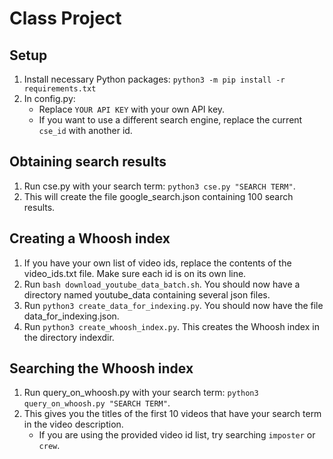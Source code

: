 # Class Project
## Setup
1. Install necessary Python packages: `python3 -m pip install -r requirements.txt`
2. In config.py:
    - Replace `YOUR API KEY` with your own API key.
    - If you want to use a different search engine, replace the current `cse_id` with another id.
## Obtaining search results
1. Run cse.py with your search term: `python3 cse.py "SEARCH TERM"`.
2. This will create the file google_search.json containing 100 search results.
## Creating a Whoosh index
1. If you have your own list of video ids, replace the contents of the video_ids.txt file. Make sure each id is on its own line.
2. Run `bash download_youtube_data_batch.sh`. You should now have a directory named youtube_data containing several json files.
3. Run `python3 create_data_for_indexing.py`. You should now have the file data_for_indexing.json.
4. Run `python3 create_whoosh_index.py`. This creates the Whoosh index in the directory indexdir.
## Searching the Whoosh index
1. Run query_on_whoosh.py with your search term: `python3 query_on_whoosh.py "SEARCH TERM"`.
2. This gives you the titles of the first 10 videos that have your search term in the video description.
    - If you are using the provided video id list, try searching `imposter` or `crew`.
